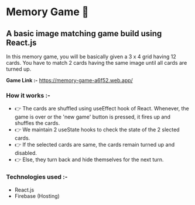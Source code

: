 # Memory Game 🧠
## A basic image matching game build using React.js

In this memory game, you will be basically given a 3 x 4 grid having 12 cards. You have to match 2 cards having the same image until all cards are turned up.

**Game Link :-** https://memory-game-a6f52.web.app/

### How it works :-
* 👉 The cards are shuffled using useEffect hook of React. Whenever, the game is over or the 'new game' button is pressed, it fires up and shuffles the cards.
* 👉 We maintain 2 useState hooks to check the state of the 2 slected cards.
* 👉 If the selected cards are same, the cards remain turned up and disabled.
* 👉 Else, they turn back and hide themselves for the next turn.

### Technologies used :-
* React.js
* Firebase (Hosting)
